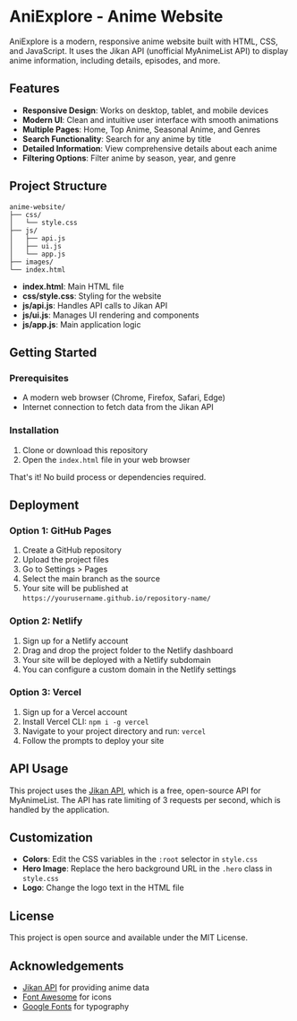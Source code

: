 # AniExplore - Anime Website

AniExplore is a modern, responsive anime website built with HTML, CSS, and JavaScript. It uses the Jikan API (unofficial MyAnimeList API) to display anime information, including details, episodes, and more.

## Features

- **Responsive Design**: Works on desktop, tablet, and mobile devices
- **Modern UI**: Clean and intuitive user interface with smooth animations
- **Multiple Pages**: Home, Top Anime, Seasonal Anime, and Genres
- **Search Functionality**: Search for any anime by title
- **Detailed Information**: View comprehensive details about each anime
- **Filtering Options**: Filter anime by season, year, and genre

## Project Structure

```
anime-website/
├── css/
│   └── style.css
├── js/
│   ├── api.js
│   ├── ui.js
│   └── app.js
├── images/
└── index.html
```

- **index.html**: Main HTML file
- **css/style.css**: Styling for the website
- **js/api.js**: Handles API calls to Jikan API
- **js/ui.js**: Manages UI rendering and components
- **js/app.js**: Main application logic

## Getting Started

### Prerequisites

- A modern web browser (Chrome, Firefox, Safari, Edge)
- Internet connection to fetch data from the Jikan API

### Installation

1. Clone or download this repository
2. Open the `index.html` file in your web browser

That's it! No build process or dependencies required.

## Deployment

### Option 1: GitHub Pages

1. Create a GitHub repository
2. Upload the project files
3. Go to Settings > Pages
4. Select the main branch as the source
5. Your site will be published at `https://yourusername.github.io/repository-name/`

### Option 2: Netlify

1. Sign up for a Netlify account
2. Drag and drop the project folder to the Netlify dashboard
3. Your site will be deployed with a Netlify subdomain
4. You can configure a custom domain in the Netlify settings

### Option 3: Vercel

1. Sign up for a Vercel account
2. Install Vercel CLI: `npm i -g vercel`
3. Navigate to your project directory and run: `vercel`
4. Follow the prompts to deploy your site

## API Usage

This project uses the [Jikan API](https://jikan.moe/), which is a free, open-source API for MyAnimeList. The API has rate limiting of 3 requests per second, which is handled by the application.

## Customization

- **Colors**: Edit the CSS variables in the `:root` selector in `style.css`
- **Hero Image**: Replace the hero background URL in the `.hero` class in `style.css`
- **Logo**: Change the logo text in the HTML file

## License

This project is open source and available under the MIT License.

## Acknowledgements

- [Jikan API](https://jikan.moe/) for providing anime data
- [Font Awesome](https://fontawesome.com/) for icons
- [Google Fonts](https://fonts.google.com/) for typography
